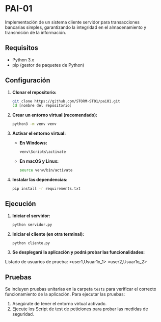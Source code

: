 
# PAI-01

Implementación de un sistema cliente servidor para transacciones bancarias simples, garantizando la integridad en el almacenamiento y transmisión de la información.

## Requisitos

* Python 3.x
* pip (gestor de paquetes de Python)

## Configuración

1.  **Clonar el repositorio:**

    ```bash
    git clone https://github.com/STORM-ST01/pai01.git
    cd [nombre del repositorio]
    ```

2.  **Crear un entorno virtual (recomendado):**

    ```bash
    python3 -m venv venv
    ```

3.  **Activar el entorno virtual:**

    * **En Windows:**

        ```bash
        venv\Scripts\activate
        ```

    * **En macOS y Linux:**

        ```bash
        source venv/bin/activate
        ```

4.  **Instalar las dependencias:**

    ```bash
    pip install -r requirements.txt
    ```

## Ejecución

1.  **Iniciar el servidor:**

    ```bash
    python servidor.py
    ```

2.  **Iniciar el cliente (en otra terminal):**

    ```bash
    python cliente.py
    ```

3.  **Se desplegará la aplicación y podrá probar las funcionalidades:**

Listado de usuarios de prueba:
  <user1,Usuar1o_1>
  <user2,Usuar1o_2>


## Pruebas

Se incluyen pruebas unitarias en la carpeta `tests` para verificar el correcto funcionamiento de la aplicación. Para ejecutar las pruebas:

1.  Asegúrate de tener el entorno virtual activado.
2.  Ejecute los Script de test de peticiones para probar las medidas de seguridad.
